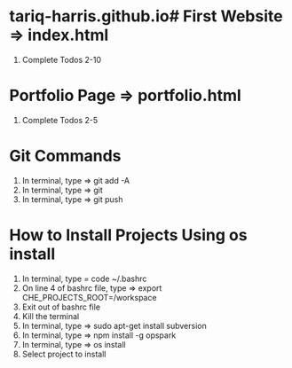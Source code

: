 # tariq-harris.github.io# First Website => index.html
1) Complete Todos 2-10

# Portfolio Page => portfolio.html
1) Complete Todos 2-5

# Git Commands
1) In terminal, type => git add -A
2) In terminal, type => git 
3) In terminal, type => git push

# How to Install Projects Using os install
1) In terminal, type = code ~/.bashrc
2) On line 4 of bashrc file, type => export CHE_PROJECTS_ROOT=/workspace
3) Exit out of bashrc file
4) Kill the terminal
5) In terminal, type => sudo apt-get install subversion
6) In terminal, type => npm install -g opspark
7) In terminal, type => os install
8) Select project to install